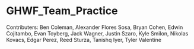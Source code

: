 # GHWF_Team_Practice

Contributers:
Ben Coleman,
Alexander Flores Sosa,
Bryan Cohen,
Edwin Cojitambo,
Evan Toyberg,
Jack Wagner,
Justin Szaro,
Kyle Smilon,
Nikolas Kovacs,
Edgar Perez,
Reed Sturza,
Tanishq Iyer,
Tyler Valentine

